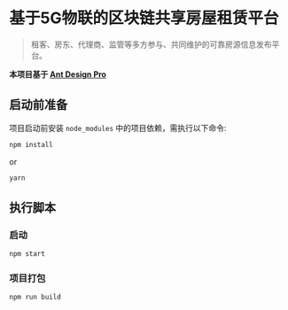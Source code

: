 # 基于5G物联的区块链共享房屋租赁平台

> 租客、房东、代理商、监管等多方参与、共同维护的可靠房源信息发布平台。 

**本项目基于 [Ant Design Pro](https://pro.ant.design)**

## 启动前准备

项目启动前安装 `node_modules` 中的项目依赖，需执行以下命令:

```bash
npm install
```

or

```bash
yarn
```

## 执行脚本

### 启动

```bash
npm start
```

### 项目打包

```bash
npm run build
```
